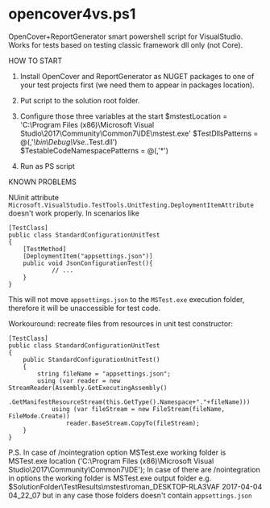 # opencover4vs.ps1
OpenCover+ReportGenerator smart powershell script for VisualStudio.
Works for tests based on testing classic framework dll only (not Core).

HOW TO START
1. Install OpenCover and ReportGenerator as NUGET packages to one of your test projects first (we need them to appear in packages location).

2. Put script to the solution root folder.

3. Configure those three variables at the start
$mstestLocation = 'C:\Program Files (x86)\Microsoft Visual Studio\2017\Community\Common7\IDE\mstest.exe' 
$TestDllsPatterns = @(,'*\bin\Debug\Vse.*.Test.dll')  
$TestableCodeNamespacePatterns = @(,'*') 

4. Run as PS script

KNOWN PROBLEMS

NUinit attribute `Microsoft.VisualStudio.TestTools.UnitTesting.DeploymentItemAttribute` doesn't work properly. In scenarios like

    [TestClass]
    public class StandardConfigurationUnitTest
    {
        [TestMethod]
        [DeploymentItem("appsettings.json")]
        public void JsonConfigurationTest(){
                // ...    
        }
    }

This will not move `appsettings.json` to the `MSTest.exe` execution folder, therefore it will be unaccessible for test code.

Workouround: recreate files from resources in unit test constructor:

    [TestClass]
    public class StandardConfigurationUnitTest
    {
        public StandardConfigurationUnitTest()
        {
            string fileName = "appsettings.json";
            using (var reader = new StreamReader(Assembly.GetExecutingAssembly()
                .GetManifestResourceStream(this.GetType().Namespace+"."+fileName)))
                using (var fileStream = new FileStream(fileName, FileMode.Create))
                    reader.BaseStream.CopyTo(fileStream);
        }
    }

P.S. In case of /nointegration option MSTest.exe working folder is  MSTest.exe location ('C:\Program Files (x86)\Microsoft Visual Studio\2017\Community\Common7\IDE\'); In case of there are /nointegration in options the working folder is MSTest.exe output folder e.g. $SolutionFolder\TestResults\mstest\roman_DESKTOP-RLA3VAF 2017-04-04 04_22_07 but in any case those folders doesn't contain `appsettings.json`

